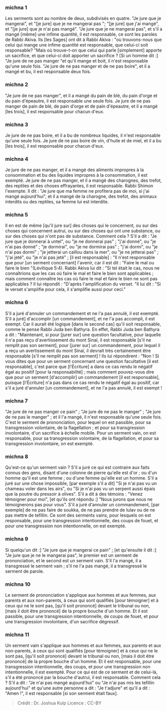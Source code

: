 
### michna 1
Les serments sont au nombre de deux, subdivisés en quatre. "Je jure que je mangerai", et "[je jure] que je ne mangerai pas "; "[je jure] que j'ai mangé", et "[je jure] que je n'ai pas mangé". "Je jure que je ne mangerai pas", et s'il a mangé [même] une infime quantité, il est responsable, ce sont les paroles de Rabbi Akiva. Ils [les Sages] ont dit à Rabbi Akiva :  "où trouvons-nous que celui qui mange une infime quantité est responsable, que celui-ci soit responsable?  "Mais où trouve-t-on que celui qui parle [simplement] apporte un sacrifice, et que celui-ci doit apporter un sacrifice ? [Si un homme dit :] "Je jure de ne pas manger "et qu'il mange et boit, il n'est responsable qu'une seule fois. "Je jure de ne pas manger et de ne pas boire", et il a mangé et bu, il est responsable deux fois.

### michna 2
"Je jure de ne pas manger", et il a mangé du pain de blé, du pain d'orge et du pain d'épeautre, il est responsable une seule fois. Je jure de ne pas manger de pain de blé, de pain d'orge et de pain d'épeautre, et il a mangé [les trois], il est responsable pour chacun d'eux.

### michna 3
Je jure de ne pas boire, et il a bu de nombreux liquides, il n'est responsable qu'une seule fois. Je jure de ne pas boire de vin, d'huile et de miel, et il a bu [les trois], il est responsable pour chacun d'eux.

### michna 4
Je jure de ne pas manger, et il a mangé des aliments impropres à la consommation et bu des liquides impropres à la consommation, il est exempté. Je jure de ne pas manger, et il a mangé des charognes, des trefot, des reptiles et des choses effrayantes, il est responsable. Rabbi Shimon l'exempte. Il dit : "Je jure que ma femme ne profitera pas de moi, si j'ai mangé aujourd'hui", et il a mangé de la charogne, des trefot, des animaux interdits ou des reptiles, sa femme lui est interdite.

### michna 5
Il en est de même [qu'il jure sur] des choses qui le concernent, ou sur des choses qui concernent autrui, ou sur des choses qui ont une substance, ou sur des choses qui n'ont pas de substance. Comment cela ? S'il a dit : "Je jure que je donnerai à untel", ou "je ne donnerai pas" ; "j'ai donné", ou "je n'ai pas donné" ; "je dormirai", ou "je ne dormirai pas" ; "j'ai dormi", ou "je n'ai pas dormi" ; "je jetterai un caillou dans la mer", ou "je ne jetterai pas" ; "j'ai jeté", ou "je n'ai pas jeté" ; [il est responsable] :  "Il n'est responsable que pour [un serment concernant] l'avenir, car il est dit : "Faire le mal ou faire le bien "(Lévitique 5:4). Rabbi Akiva lui dit :  "Si tel était le cas, nous ne connaîtrions que les cas où faire le mal et faire le bien sont applicables ; mais comment connaître les cas où faire le mal et faire le bien ne sont pas applicables ? Il lui répondit :  "D'après l'amplification du verset. "Il lui dit : "Si le verset s'amplifie pour cela, il s'amplifie aussi pour ceci."

### michna 6
S'il a juré d'annuler un commandement et ne l'a pas annulé, il est exempté. S'il a juré] d'accomplir [un commandement], et ne l'a pas accompli, il est exempt. Car il aurait été logique [dans le second cas] qu'il soit responsable, comme le pense Rabbi Juda ben Bathyra. En effet, Rabbi Juda ben Bathyra a dit : "Maintenant, si pour [jurer sur] une question facultative, pour laquelle il n'a pas reçu d'avertissement du mont Sinaï, il est responsable [s'il ne remplit pas son serment], pour [jurer sur] un commandement, pour lequel il a reçu un avertissement du mont Sinaï, il devrait très certainement être responsable [s'il ne remplit pas son serment] ! Ils lui répondirent :  "Non ! Si vous dites que pour un serment concernant une question facultative [il est responsable], c'est parce que [l'Écriture] a dans ce cas rendu le négatif égal au positif [pour la responsabilité] ; mais comment pouvez-vous dire que pour un serment [d'accomplir] un commandement [il est responsable], puisque [l'Écriture] n'a pas dans ce cas rendu le négatif égal au positif, car s'il a juré d'annuler [un commandement], et ne l'a pas annulé, il est exempt !

### michna 7
"Je jure de ne pas manger ce pain" ; "Je jure de ne pas le manger" ; "Je jure de ne pas le manger" ; et il l'a mangé, il n'est responsable qu'une seule fois. C'est le serment de prononciation, pour lequel on est passible, pour sa transgression volontaire, de la flagellation ; et pour sa transgression involontaire, d'un sacrifice à échelle mobile. Pour un serment vain, on est responsable, pour sa transgression volontaire, de la flagellation, et pour sa transgression involontaire, on est exempté.

### michna 8
Qu'est-ce qu'un serment vain ? S'il a juré ce qui est contraire aux faits connus des gens, disant d'une colonne de pierre qu'elle est d'or ; ou d'un homme qu'il est une femme ; ou d'une femme qu'elle est un homme. S'il a juré sur une chose impossible, [par exemple s'il a dit] "Si je n'ai pas vu un chameau voler dans les airs", ou "Si je n'ai pas vu un serpent aussi épais que la poutre du pressoir à olives". S'il a dit à des témoins : "Venez témoigner pour moi", [et qu'ils ont répondu :] "Nous jurons que nous ne témoignerons pas pour vous". S'il a juré d'annuler un commandement, [par exemple] de ne pas faire de soukka, de ne pas prendre de lulav ou de ne pas mettre de tefillin. Ce sont des serments vains, pour lesquels on est responsable, pour une transgression intentionnelle, des coups de fouet, et pour une transgression non intentionnelle, on est exempté.

### michna 9
Si quelqu'un dit :] "Je jure que je mangerai ce pain" ; [et qu'ensuite il dit :] "Je jure que je ne le mangerai pas", le premier est un serment de prononciation, et le second est un serment vain. S'il l'a mangé, il a transgressé le serment vain ; s'il ne l'a pas mangé, il a transgressé le serment de parole.

### michna 10
Le serment de prononciation s'applique aux hommes et aux femmes, aux parents et aux non-parents, à ceux qui sont qualifiés [pour témoigner] et à ceux qui ne le sont pas, [qu'il soit prononcé] devant le tribunal ou non, [mais il doit être prononcé] de la propre bouche d'un homme. Et il est passible, pour une transgression intentionnelle, de coups de fouet, et pour une transgression involontaire, d'un sacrifice dégressif.

### michna 11
Un serment vain s'applique aux hommes et aux femmes, aux parents et aux non-parents, à ceux qui sont qualifiés [pour témoigner] et à ceux qui ne le sont pas, [qu'il soit prononcé] devant le tribunal ou non, [mais il doit être prononcé] de la propre bouche d'un homme. Et il est responsable, pour une transgression intentionnelle, des coups, et pour une transgression non intentionnelle, il est exempté. Pour ce qui est de ce serment et de celui-là, s'il a été prononcé par la bouche d'autrui, il est responsable. Comment cela ? S'il a dit : "Je n'ai pas mangé aujourd'hui" ou "Je n'ai pas mis les tefillin aujourd'hui" et qu'une autre personne a dit : "Je t'adjure" et qu'il a dit : "Amen !", il est responsable [si son serment était faux].

>Crédit : Dr. Joshua Kulp
>Licence : CC-BY